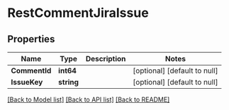 # RestCommentJiraIssue

## Properties
Name | Type | Description | Notes
------------ | ------------- | ------------- | -------------
**CommentId** | **int64** |  | [optional] [default to null]
**IssueKey** | **string** |  | [optional] [default to null]

[[Back to Model list]](../README.md#documentation-for-models) [[Back to API list]](../README.md#documentation-for-api-endpoints) [[Back to README]](../README.md)

